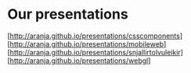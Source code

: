 Our presentations
=============

[http://aranja.github.io/presentations/csscomponents]
[http://aranja.github.io/presentations/mobileweb]
[http://aranja.github.io/presentations/snjallirtolvuleikir]
[http://aranja.github.io/presentations/webgl]
 
